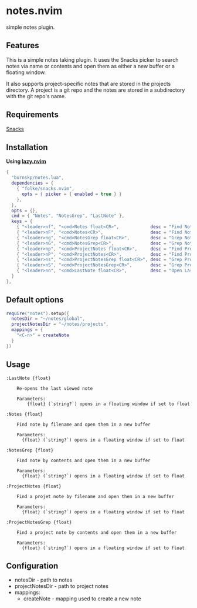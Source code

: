 # notes.nvim

simple notes plugin.

## Features

This is a simple notes taking plugin. It uses the Snacks picker to search notes
via name or contents and open them as either a new buffer or a floating window.

It also supports project-specific notes that are stored in the projects
directory. A project is a git repo and the notes are stored in a subdirectory
with the git repo's name.

## Requirements

[Snacks](https://github.com/folke/snacks.nvim)

## Installation

**Using [lazy.nvim](https://github.com/folke/lazy.nvim)**

```lua
{
  "burnskp/notes.lua",
  dependencies = {
    { "folke/snacks.nvim",
      opts = { picker = { enabled = true } }
    },
  },
  opts = {},
  cmd = { "Notes", "NotesGrep", "LastNote" },
  keys = {
    { "<leader>nf", "<cmd>Notes float<CR>",            desc = "Find Notes (Float)" },
    { "<leader>nF", "<cmd>Notes<CR>",                  desc = "Find Notes" },
    { "<leader>ng", "<cmd>NotesGrep float<CR>",        desc = "Grep Notes (Float)" },
    { "<leader>nG", "<cmd>NotesGrep<CR>",              desc = "Grep Notes" },
    { "<leader>np", "<cmd>ProjectNotes float<CR>",     desc = "Find Project Notes (Float)" },
    { "<leader>nP", "<cmd>ProjectNotes<CR>",           desc = "Find Project Notes" },
    { "<leader>ns", "<cmd>ProjectNotesGrep float<CR>", desc = "Grep Project Notes (Float)" },
    { "<leader>nS", "<cmd>ProjectNotesGrep<CR>",       desc = "Grep Project Notes" },
    { "<leader>nn", "<cmd>LastNote float<CR>",         desc = "Open Last Note (Float)" },
  }
},
```

## Default options

```lua
require("notes").setup({
  notesDir = "~/notes/global",
  projectNotesDir = "~/notes/projects",
  mappings = {
    "<C-n>" = createNote
  }
})
```

## Usage

```vimdoc
:LastNote {float}

    Re-opens the last viewed note

    Parameters:
        {float} (`string?`) opens in a floating window if set to float

:Notes {float}

    Find note by filename and open them in a new buffer

    Parameters:
      {float} (`string?`) opens in a floating window if set to float

:NotesGrep {float}

    Find note by contents and open them in a new buffer

    Parameters:
      {float} (`string?`) opens in a floating window if set to float

:ProjectNotes {float}

    Find a projet note by filename and open them in a new buffer

    Parameters:
      {float} (`string?`) opens in a floating window if set to float

:ProjectNotesGrep {float}

    Find a project note by contents and open them in a new buffer

    Parameters:
      {float} (`string?`) opens in a floating window if set to float

```

## Configuration

- notesDir - path to notes
- projectNotesDir - path to project notes
- mappings:
  - createNote - mapping used to create a new note
